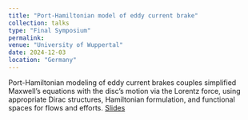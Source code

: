 ```yaml
---
title: "Port-Hamiltonian model of eddy current brake"
collection: talks
type: "Final Symposium"
permalink: 
venue: "University of Wuppertal"
date: 2024-12-03
location: "Germany"
---
```


Port-Hamiltonian modeling of eddy current brakes couples simplified Maxwell’s equations with the disc’s motion via the Lorentz force, using appropriate Dirac structures, Hamiltonian formulation, and functional spaces for flows and efforts.
[Slides](https://uni-wuppertal.sciebo.de/s/QMAlZLpmlahEOla#pdfviewer)
